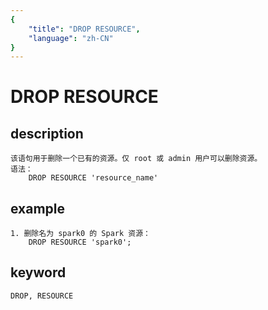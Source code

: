 ```yaml
---
{
    "title": "DROP RESOURCE",
    "language": "zh-CN"
}
---
```


<!-- 
Licensed to the Apache Software Foundation (ASF) under one
or more contributor license agreements.  See the NOTICE file
distributed with this work for additional information
regarding copyright ownership.  The ASF licenses this file
to you under the Apache License, Version 2.0 (the
"License"); you may not use this file except in compliance
with the License.  You may obtain a copy of the License at

  http://www.apache.org/licenses/LICENSE-2.0

Unless required by applicable law or agreed to in writing,
software distributed under the License is distributed on an
"AS IS" BASIS, WITHOUT WARRANTIES OR CONDITIONS OF ANY
KIND, either express or implied.  See the License for the
specific language governing permissions and limitations
under the License.
-->

# DROP RESOURCE
## description
    该语句用于删除一个已有的资源。仅 root 或 admin 用户可以删除资源。
    语法：
        DROP RESOURCE 'resource_name'

## example
    1. 删除名为 spark0 的 Spark 资源：
        DROP RESOURCE 'spark0';

## keyword
    DROP, RESOURCE

